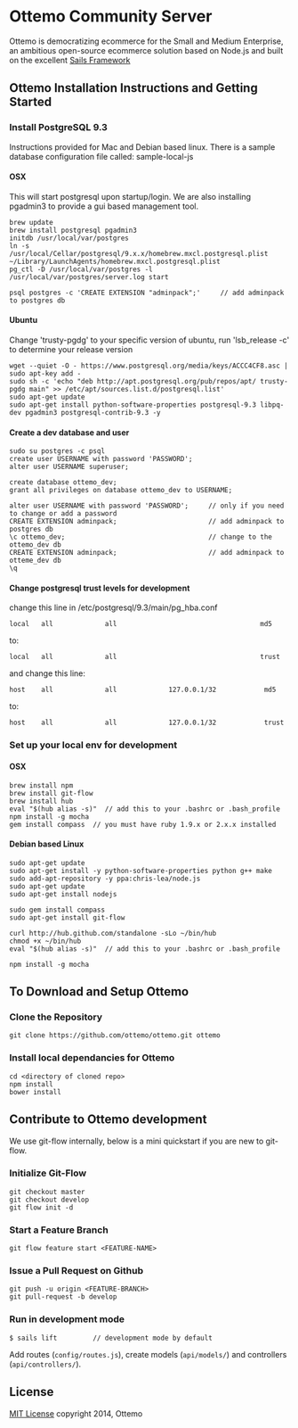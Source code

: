 # Ottemo Community Server

Ottemo is democratizing ecommerce for the Small and Medium Enterprise, an ambitious open-source ecommerce solution based on Node.js and built on the excellent [Sails Framework](http://sailsjs.org)

## Ottemo Installation Instructions and Getting Started

### Install PostgreSQL 9.3

Instructions provided for Mac and Debian based linux. There is a sample database configuration file called: sample-local-js

#### OSX

This will start postgresql upon startup/login.  We are also installing pgadmin3 to provide a gui based management tool.

    brew update
    brew install postgresql pgadmin3
    initdb /usr/local/var/postgres
    ln -s /usr/local/Cellar/postgresql/9.x.x/homebrew.mxcl.postgresql.plist ~/Library/LaunchAgents/homebrew.mxcl.postgresql.plist
    pg_ctl -D /usr/local/var/postgres -l /usr/local/var/postgres/server.log start

    psql postgres -c 'CREATE EXTENSION "adminpack";'     // add adminpack to postgres db

#### Ubuntu
 
Change 'trusty-pgdg' to your specific version of ubuntu, run 'lsb_release -c' to determine your release version

    wget --quiet -O - https://www.postgresql.org/media/keys/ACCC4CF8.asc | sudo apt-key add -
    sudo sh -c 'echo "deb http://apt.postgresql.org/pub/repos/apt/ trusty-pgdg main" >> /etc/apt/sources.list.d/postgresql.list'
    sudo apt-get update
    sudo apt-get install python-software-properties postgresql-9.3 libpq-dev pgadmin3 postgresql-contrib-9.3 -y

#### Create a dev database and user
    
    sudo su postgres -c psql
    create user USERNAME with password 'PASSWORD';
    alter user USERNAME superuser;
    
    create database ottemo_dev;
    grant all privileges on database ottemo_dev to USERNAME;

    alter user USERNAME with password 'PASSWORD';     // only if you need to change or add a password
    CREATE EXTENSION adminpack;                       // add adminpack to postgres db
    \c ottemo_dev;                                    // change to the ottemo_dev db
    CREATE EXTENSION adminpack;                       // add adminpack to otteme_dev db
    \q

#### Change postgresql trust levels for development

change this line in /etc/postgresql/9.3/main/pg_hba.conf

    local   all             all                                    md5
to:

    local   all             all                                    trust

and change this line: 

    host    all             all             127.0.0.1/32            md5
    
to:

    host    all             all             127.0.0.1/32            trust

### Set up your local env for development

#### OSX
    brew install npm
    brew install git-flow
    brew install hub
    eval "$(hub alias -s)"  // add this to your .bashrc or .bash_profile
    npm install -g mocha 
    gem install compass  // you must have ruby 1.9.x or 2.x.x installed

#### Debian based Linux
    sudo apt-get update
    sudo apt-get install -y python-software-properties python g++ make
    sudo add-apt-repository -y ppa:chris-lea/node.js
    sudo apt-get update
    sudo apt-get install nodejs

    sudo gem install compass
    sudo apt-get install git-flow

    curl http://hub.github.com/standalone -sLo ~/bin/hub
    chmod +x ~/bin/hub
    eval "$(hub alias -s)"  // add this to your .bashrc or .bash_profile

    npm install -g mocha 

## To Download and Setup Ottemo

### Clone the Repository
    git clone https://github.com/ottemo/ottemo.git ottemo
    
### Install local dependancies for Ottemo
    cd <directory of cloned repo>
    npm install
    bower install
    
## Contribute to Ottemo development
We use git-flow internally, below is a mini quickstart if you are new to git-flow.

### Initialize Git-Flow
    git checkout master
    git checkout develop
    git flow init -d

### Start a Feature Branch
    git flow feature start <FEATURE-NAME>

### Issue a Pull Request on Github
    git push -u origin <FEATURE-BRANCH>
    git pull-request -b develop

### Run in development mode
    $ sails lift         // development mode by default

Add routes (`config/routes.js`), create models (`api/models/`) and controllers (`api/controllers/`).

## License

[MIT License](http://mit-license.org/) copyright 2014, Ottemo
